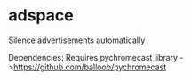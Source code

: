 # adspace
Silence advertisements automatically

Dependencies: 
Requires pychromecast library ->https://github.com/balloob/pychromecast
